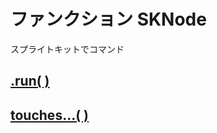 # ファンクション SKNode

スプライトキットでコマンド

## [.run( )](https://github.com/ghsumiyasu/Swift/blob/main/README-SpriteNode-Run-jp.md)
## [touches...( )](https://github.com/ghsumiyasu/Swift/blob/main/README-SpriteNode-Touches-jp.md)